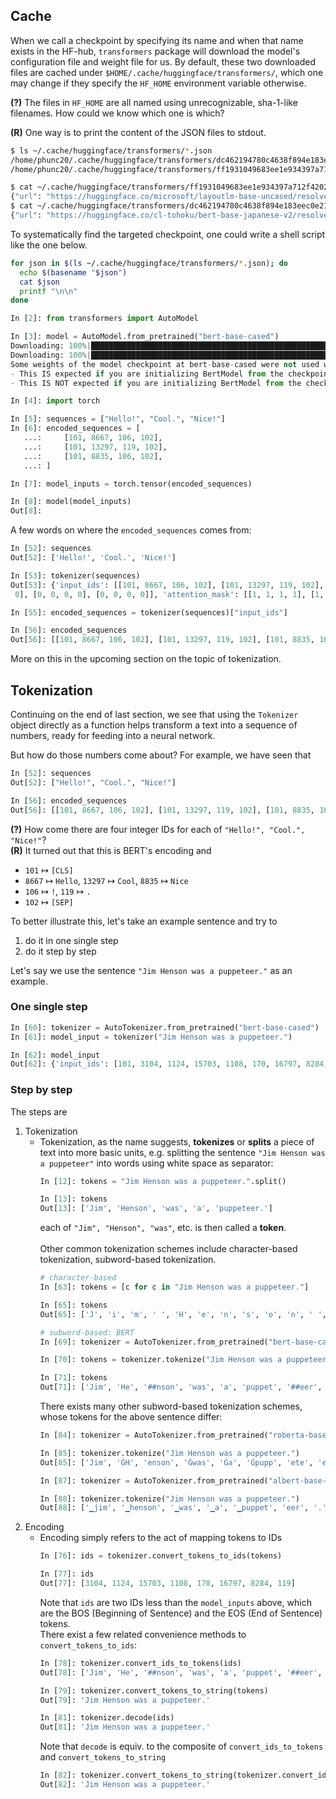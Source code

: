 



## Cache
When we call a checkpoint by specifying its name and when that name exists in the HF-hub, `transformers` package
will download the model's configuration file and weight file for us. By default, these two downloaded files
are cached under `$HOME/.cache/huggingface/transformers/`, which one may change
if they specify the `HF_HOME` environment variable otherwise.

**(?)** The files in `HF_HOME` are all named using unrecognizable, sha-1-like filenames.
How could we know which one is which?

**(R)** One way is to print the content of the JSON files to stdout.
```bash
$ ls ~/.cache/huggingface/transformers/*.json
/home/phunc20/.cache/huggingface/transformers/dc462194780c4638f894e183eec0e214c2891e32a0276d8437e019b6cafd4961.49eeeaed2051802f574bb8508bc9b90ddd068743c7b9c17dd1afcc18c5fc82fd.json
/home/phunc20/.cache/huggingface/transformers/ff1931049683ee1e934397a712f4202c59537de2fc0266e3587404cb18822f16.1a981b4b6ba73bb1d630760e2c7baf5bc300ce297d5bd57068fbaed633cc09f1.json

$ cat ~/.cache/huggingface/transformers/ff1931049683ee1e934397a712f4202c59537de2fc0266e3587404cb18822f16.1a981b4b6ba73bb1d630760e2c7baf5bc300ce297d5bd57068fbaed633cc09f1.json
{"url": "https://huggingface.co/microsoft/layoutlm-base-uncased/resolve/main/tokenizer_config.json", "etag": "\"252f4f7fbbe3ae65d76212dec8087988c856f024\""}
$ cat ~/.cache/huggingface/transformers/dc462194780c4638f894e183eec0e214c2891e32a0276d8437e019b6cafd4961.49eeeaed2051802f574bb8508bc9b90ddd068743c7b9c17dd1afcc18c5fc82fd.json
{"url": "https://huggingface.co/cl-tohoku/bert-base-japanese-v2/resolve/main/vocab.txt", "etag": "\"9ae1a39a04b4cdbae77b4652ab1cb8fbd54cd2b9\""}
```

To systematically find the targeted checkpoint, one could write a shell script like the one below.
```bash
for json in $(ls ~/.cache/huggingface/transformers/*.json); do
  echo $(basename "$json")
  cat $json
  printf "\n\n"
done
```





```python
In [2]: from transformers import AutoModel

In [3]: model = AutoModel.from_pretrained("bert-base-cased")
Downloading: 100%|████████████████████████████████████████████████████████████| 570/570 [00:00<00:00, 350kB/s]
Downloading: 100%|██████████████████████████████████████████████████████████| 416M/416M [01:17<00:00, 5.61MB/s]
Some weights of the model checkpoint at bert-base-cased were not used when initializing BertModel: ['cls.seq_relationship.weight', 'cls.predictions.decoder.weight', 'cls.predictions.transform.dense.weight', 'cls.seq_relationship.bias', 'cls.predictions.bias', 'cls.predictions.transform.dense.bias', 'cls.predictions.transform.LayerNorm.weight', 'cls.predictions.transform.LayerNorm.bias']
- This IS expected if you are initializing BertModel from the checkpoint of a model trained on another task or with another architecture (e.g. initializing a BertForSequenceClassification model from a BertForPreTraining model).
- This IS NOT expected if you are initializing BertModel from the checkpoint of a model that you expect to be exactly identical (initializing a BertForSequenceClassification model from a BertForSequenceClassification model).

In [4]: import torch

In [5]: sequences = ["Hello!", "Cool.", "Nice!"]
In [6]: encoded_sequences = [
   ...:     [101, 8667, 106, 102],
   ...:     [101, 13297, 119, 102],
   ...:     [101, 8835, 106, 102],
   ...: ]

In [7]: model_inputs = torch.tensor(encoded_sequences)

In [8]: model(model_inputs)
Out[8]:
```

A few words on where the `encoded_sequences` comes from:
```python
In [52]: sequences
Out[52]: ['Hello!', 'Cool.', 'Nice!']

In [53]: tokenizer(sequences)
Out[53]: {'input_ids': [[101, 8667, 106, 102], [101, 13297, 119, 102], [101, 8835, 106, 102]], 'token_type_ids': [[0, 0, 0,
 0], [0, 0, 0, 0], [0, 0, 0, 0]], 'attention_mask': [[1, 1, 1, 1], [1, 1, 1, 1], [1, 1, 1, 1]]}

In [55]: encoded_sequences = tokenizer(sequences)["input_ids"]

In [56]: encoded_sequences
Out[56]: [[101, 8667, 106, 102], [101, 13297, 119, 102], [101, 8835, 106, 102]]
```
More on this in the upcoming section on the topic of tokenization.


## Tokenization

Continuing on the end of last section, we see that using the `Tokenizer` object directly as a function helps
transform a text into a sequence of numbers, ready for feeding into a neural network.

But how do those numbers come about? For example, we have seen that
```python
In [52]: sequences
Out[52]: ["Hello!", "Cool.", "Nice!"]

In [56]: encoded_sequences
Out[56]: [[101, 8667, 106, 102], [101, 13297, 119, 102], [101, 8835, 106, 102]]
```

**(?)** How come there are four integer IDs for each of `"Hello!", "Cool.", "Nice!"`?<br>
**(R)** It turned out that this is BERT's encoding and

- `101` $`\mapsto`$ `[CLS]`
- `8667` $\mapsto$ `Hello`, `13297` $\mapsto$ `Cool`, `8835` $\mapsto$ `Nice`
- `106` $\mapsto$ `!`, `119` $\mapsto$ `.`
- `102` $\mapsto$ `[SEP]`

To better illustrate this, let's take an example sentence and try to 

1. do it in one single step
1. do it step by step

Let's say we use the sentence `"Jim Henson was a puppeteer."` as an example.

### One single step
```python
In [60]: tokenizer = AutoTokenizer.from_pretrained("bert-base-cased")
In [61]: model_input = tokenizer("Jim Henson was a puppeteer.")

In [62]: model_input
Out[62]: {'input_ids': [101, 3104, 1124, 15703, 1108, 170, 16797, 8284, 119, 102], 'token_type_ids': [0, 0, 0, 0, 0, 0, 0, 0, 0, 0], 'attention_mask': [1, 1, 1, 1, 1, 1, 1, 1, 1, 1]}
```

### Step by step
The steps are
1. Tokenization
   - Tokenization, as the name suggests, **tokenizes** or **splits** a piece of text into more basic units, e.g. splitting the sentence `"Jim Henson was a puppeteer"` into words using white space as separator:
     ```python
     In [12]: tokens = "Jim Henson was a puppeteer.".split()
     
     In [13]: tokens
     Out[13]: ['Jim', 'Henson', 'was', 'a', 'puppeteer.']
     ```
     each of `"Jim", "Henson", "was"`, etc. is then called a **token**.<br><br>
     Other common tokenization schemes include character-based tokenization, subword-based tokenization.
     ```python
     # character-based
     In [63]: tokens = [c for c in "Jim Henson was a puppeteer."]
     
     In [65]: tokens
     Out[65]: ['J', 'i', 'm', ' ', 'H', 'e', 'n', 's', 'o', 'n', ' ', 'w', 'a', 's', ' ', 'a', ' ', 'p', 'u', 'p', 'p', 'e', 't', 'e', 'e', 'r', '.']
     
     # subword-based: BERT
     In [69]: tokenizer = AutoTokenizer.from_pretrained("bert-base-cased")
     
     In [70]: tokens = tokenizer.tokenize("Jim Henson was a puppeteer.")
     
     In [71]: tokens
     Out[71]: ['Jim', 'He', '##nson', 'was', 'a', 'puppet', '##eer', '.']
     ```
     There exists many other subword-based tokenization schemes, whose tokens for the above sentence differ:
     ```python
     In [84]: tokenizer = AutoTokenizer.from_pretrained("roberta-base")
     
     In [85]: tokenizer.tokenize("Jim Henson was a puppeteer.")
     Out[85]: ['Jim', 'ĠH', 'enson', 'Ġwas', 'Ġa', 'Ġpupp', 'ete', 'er', '.']
     
     In [87]: tokenizer = AutoTokenizer.from_pretrained("albert-base-v1")
     
     In [88]: tokenizer.tokenize("Jim Henson was a puppeteer.")
     Out[88]: ['▁jim', '▁henson', '▁was', '▁a', '▁puppet', 'eer', '.']
     ```
1. Encoding
   - Encoding simply refers to the act of mapping tokens to IDs
     ```python
     In [76]: ids = tokenizer.convert_tokens_to_ids(tokens)
     
     In [77]: ids
     Out[77]: [3104, 1124, 15703, 1108, 170, 16797, 8284, 119]
     ```
     Note that `ids` are two IDs less than the `model_inputs` above, which are the BOS (Beginning of Sentence) and the EOS (End of Sentence) tokens.<br>
     There exist a few related convenience methods to `convert_tokens_to_ids`:
     ```python
     In [78]: tokenizer.convert_ids_to_tokens(ids)
     Out[78]: ['Jim', 'He', '##nson', 'was', 'a', 'puppet', '##eer', '.']
     
     In [79]: tokenizer.convert_tokens_to_string(tokens)
     Out[79]: 'Jim Henson was a puppeteer.'
     
     In [81]: tokenizer.decode(ids)
     Out[81]: 'Jim Henson was a puppeteer.'
     ```
     Note that `decode` is equiv. to the composite of `convert_ids_to_tokens` and `convert_tokens_to_string`
     ```python
     In [82]: tokenizer.convert_tokens_to_string(tokenizer.convert_ids_to_tokens(ids))
     Out[82]: 'Jim Henson was a puppeteer.'
     ```
